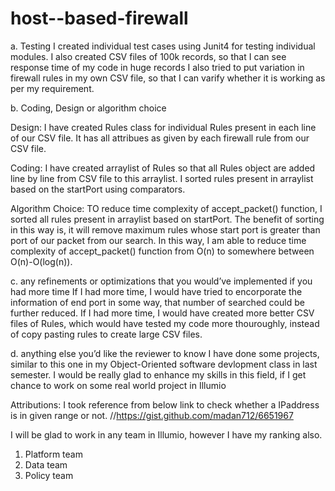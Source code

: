 # host--based-firewall

a. Testing
  I created individual test cases using Junit4 for testing individual modules.
  I also created CSV files of 100k records, so that I can see response time of my code in huge records
  I also tried to put variation in firewall rules in my own CSV file, so that I can varify whether it is working as per my requirement.


b. Coding, Design or algorithm choice

 Design:
  I have created Rules class for individual Rules present in each line of our CSV file.
  It has all attribues as given by each firewall rule from our CSV file.

 Coding: 
  I have created arraylist of Rules so that all Rules object are added line by line from CSV file to this arraylist.
  I sorted rules present in arraylist based on the startPort using comparators.

 Algorithm Choice:
  TO reduce time complexity of accept_packet() function, I sorted all rules present in arraylist based on startPort.
  The benefit of sorting in this way is, it will remove maximum rules whose start port is greater than port of our packet from our search.
  In this way, I am able to reduce time complexity of accept_packet() function from O(n) to somewhere between O(n)-O(log(n)).

c. any refinements or optimizations that you would’ve implemented if you had more time
 If I had more time, I would have tried to encorporate the information of end port in some way, that number of searched could be further reduced.
 If I had more time, I would have created more better CSV files of Rules, which would have tested my code more thouroughly, instead of copy pasting rules to create large CSV files.

d. anything else you’d like the reviewer to know
 I have done some projects, similar to this one in my Object-Oriented software devlopment class in last semester.
 I would be really glad to enhance my skills in this field, if I get chance to work on some real world project in Illumio



Attributions:
I took reference from below link to check whether a IPaddress is in given range or not.
//https://gist.github.com/madan712/6651967


I will be glad to work in any team in Illumio, however I have my ranking also.
1. Platform team
2. Data team
3. Policy team
